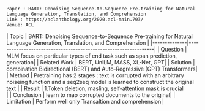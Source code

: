 ```
Paper : BART: Denoising Sequence-to-Sequence Pre-training for Natural
Language Generation, Translation, and Comprehension
Link : https://aclanthology.org/2020.acl-main.703/
Venue: ACL
```

| Topic        | BART: Denoising Sequence-to-Sequence Pre-training for Natural
Language Generation, Translation, and Comprehension |
|--------------|----------------------------------------------------------------|
| Question     | MLM focus on particular types of end task such as span prediction, generation|
| Related Work | BERT, UniLM, MASS, XL-Net, GPT|
| Solution     | combination Bidirectional (BERT) and Auto-Regressive (GPT) Transformers|
| Method       | Pretraining has 2 stages : text is corrupted with an arbitrary noiseing function and a seq2seq model is learned to construct the original text |
| Result       | 1.Token deletion, masling, self-attention mask is crucial </br> |
| Conclusion   | learn to map corrupted documents to the original|
| Limitation   | Perform well only Transaltion and comprehension|
